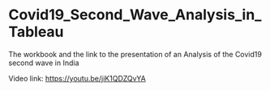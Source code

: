 # Covid19_Second_Wave_Analysis_in_Tableau
The workbook and the link to the presentation of an Analysis of the Covid19 second wave in India


Video link: https://youtu.be/jiK1QDZQvYA
